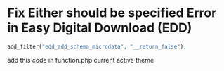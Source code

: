 # Fix Either should be specified Error in Easy Digital Download (EDD)

```php
add_filter("edd_add_schema_microdata", "__return_false");
```

add this code in function.php current active theme